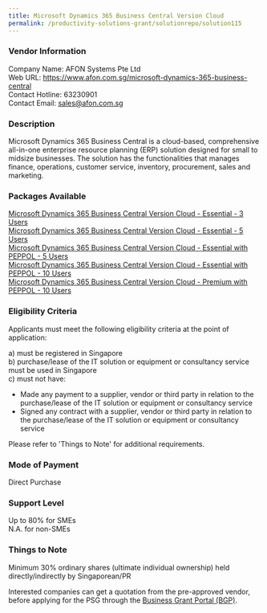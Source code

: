 ```yaml
---
title: Microsoft Dynamics 365 Business Central Version Cloud
permalink: /productivity-solutions-grant/solutionrepo/solution115
---
```


### Vendor Information
Company Name: AFON Systems Pte Ltd <br>Web URL: https://www.afon.com.sg/microsoft-dynamics-365-business-central <br>Contact Hotline: 63230901 <br>Contact Email: sales@afon.com.sg <br>

### Description

Microsoft Dynamics 365 Business Central is a cloud-based, comprehensive all-in-one enterprise resource planning (ERP) solution designed for small to midsize businesses. The solution has the functionalities that manages finance, operations, customer service, inventory, procurement, sales and marketing.

### Packages Available

<a href='https://www.gobusiness.gov.sg/images/psg/Desensitised_AFON_20200228_Annex_3_Part_1.pdf' target='_blank'>Microsoft Dynamics 365 Business Central Version Cloud - Essential - 3 Users</a><br/>
<a href='https://www.gobusiness.gov.sg/images/psg/Desensitised_AFON_20200228_Annex_3_Part_2.pdf' target='_blank'>Microsoft Dynamics 365 Business Central Version Cloud - Essential - 5 Users</a><br/>
<a href='https://www.gobusiness.gov.sg/images/psg/Desensitised_AFON_20200228_Annex_3_Part_3.pdf' target='_blank'>Microsoft Dynamics 365 Business Central Version Cloud - Essential with PEPPOL - 5 Users</a><br/>
<a href='https://www.gobusiness.gov.sg/images/psg/Desensitised_AFON_20200228_Annex_3_Part_4.pdf' target='_blank'>Microsoft Dynamics 365 Business Central Version Cloud - Essential with PEPPOL - 10 Users</a><br/>
<a href='https://www.gobusiness.gov.sg/images/psg/Desensitised_AFON_20200228_Annex_3_Part_5.pdf' target='_blank'>Microsoft Dynamics 365 Business Central Version Cloud - Premium with PEPPOL - 10 Users</a><br/>

### Eligibility Criteria

Applicants must meet the following eligibility criteria at the point of application:

a) must be registered in Singapore <br>
b) purchase/lease of the IT solution or equipment or consultancy service must be used in Singapore <br>
c) must not have:
- Made any payment to a supplier, vendor or third party in relation to the purchase/lease of the IT solution or equipment or consultancy service
- Signed any contract with a supplier, vendor or third party in relation to the purchase/lease of the IT solution or equipment or consultancy service

Please refer to 'Things to Note' for additional requirements.

### Mode of Payment
Direct Purchase

### Support Level
Up to 80% for SMEs <br>
N.A. for non-SMEs

### Things to Note
Minimum 30% ordinary shares (ultimate individual ownership) held directly/indirectly by Singaporean/PR

Interested companies can get a quotation from the pre-approved vendor, before applying for the PSG through the <a target='_blank' href='https://www.businessgrants.gov.sg/'>Business Grant Portal (BGP)</a>.
